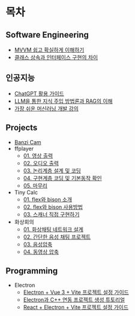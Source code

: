 # 목차


## Software Engineering

* [MVVM 쉽고 확실하게 이해하기](./Software%20Engineering/MVVM%20%EC%89%BD%EA%B3%A0%20%ED%99%95%EC%8B%A4%ED%95%98%EA%B2%8C%20%EC%9D%B4%ED%95%B4%ED%95%98%EA%B8%B0/README.md)
* [클래스 상속과 인터페이스 구현의 차이](./Software%20Engineering/%ED%81%B4%EB%9E%98%EC%8A%A4%20%EC%83%81%EC%86%8D%EA%B3%BC%20%EC%9D%B8%ED%84%B0%ED%8E%98%EC%9D%B4%EC%8A%A4%20%EA%B5%AC%ED%98%84%EC%9D%98%20%EC%B0%A8%EC%9D%B4/README.md)

## 인공지능

* [ChatGPT 활용 가이드](./%EC%9D%B8%EA%B3%B5%EC%A7%80%EB%8A%A5/ChatGPT%20%ED%99%9C%EC%9A%A9%20%EA%B0%80%EC%9D%B4%EB%93%9C/README.md)
* [LLM을 통한 지식 주입 방법론과 RAG의 이해](./%EC%9D%B8%EA%B3%B5%EC%A7%80%EB%8A%A5/LLM%EC%9D%84%20%ED%86%B5%ED%95%9C%20%EC%A7%80%EC%8B%9D%20%EC%A3%BC%EC%9E%85%20%EB%B0%A9%EB%B2%95%EB%A1%A0%EA%B3%BC%20RAG%EC%9D%98%20%EC%9D%B4%ED%95%B4/README.md)
* [가장 쉬운 머신러닝 개발 강의](./%EC%9D%B8%EA%B3%B5%EC%A7%80%EB%8A%A5/%EA%B0%80%EC%9E%A5%20%EC%89%AC%EC%9A%B4%20%EB%A8%B8%EC%8B%A0%EB%9F%AC%EB%8B%9D%20%EA%B0%9C%EB%B0%9C%20%EA%B0%95%EC%9D%98/README.md)

## Projects

* [Banzi Cam](./Projects/Banzi%20Cam/README.md)
* ffplayer
  * [01. 영상 출력](./Projects/ffplayer/01.%20%EC%98%81%EC%83%81%20%EC%B6%9C%EB%A0%A5/README.md)
  * [02. 오디오 출력](./Projects/ffplayer/02.%20%EC%98%A4%EB%94%94%EC%98%A4%20%EC%B6%9C%EB%A0%A5/README.md)
  * [03. 논리계층 설계 및 코딩](./Projects/ffplayer/03.%20%EB%85%BC%EB%A6%AC%EA%B3%84%EC%B8%B5%20%EC%84%A4%EA%B3%84%20%EB%B0%8F%20%EC%BD%94%EB%94%A9/README.md)
  * [04. 구현계층 코딩 및 기본동작 확인](./Projects/ffplayer/04.%20%EA%B5%AC%ED%98%84%EA%B3%84%EC%B8%B5%20%EC%BD%94%EB%94%A9%20%EB%B0%8F%20%EA%B8%B0%EB%B3%B8%EB%8F%99%EC%9E%91%20%ED%99%95%EC%9D%B8/README.md)
  * [05. 마무리](./Projects/ffplayer/05.%20%EB%A7%88%EB%AC%B4%EB%A6%AC/README.md)
* Tiny Calc
  * [01. flex와 bison 소개](./Projects/Tiny%20Calc/01.%20flex%EC%99%80%20bison%20%EC%86%8C%EA%B0%9C/README.md)
  * [02. flex와 bison 사용방법](./Projects/Tiny%20Calc/02.%20flex%EC%99%80%20bison%20%EC%82%AC%EC%9A%A9%EB%B0%A9%EB%B2%95/README.md)
  * [03. 스캐너 직접 구현하기](./Projects/Tiny%20Calc/03.%20%EC%8A%A4%EC%BA%90%EB%84%88%20%EC%A7%81%EC%A0%91%20%EA%B5%AC%ED%98%84%ED%95%98%EA%B8%B0/README.md)
* 화상회의
  * [01. 화상채팅 네트워크 설계](./Projects/%ED%99%94%EC%83%81%ED%9A%8C%EC%9D%98/01.%20%ED%99%94%EC%83%81%EC%B1%84%ED%8C%85%20%EB%84%A4%ED%8A%B8%EC%9B%8C%ED%81%AC%20%EC%84%A4%EA%B3%84/README.md)
  * [02. 간단한 음성 채팅 프로젝트](./Projects/%ED%99%94%EC%83%81%ED%9A%8C%EC%9D%98/02.%20%EA%B0%84%EB%8B%A8%ED%95%9C%20%EC%9D%8C%EC%84%B1%20%EC%B1%84%ED%8C%85%20%ED%94%84%EB%A1%9C%EC%A0%9D%ED%8A%B8/README.md)
  * [03. 음성압축](./Projects/%ED%99%94%EC%83%81%ED%9A%8C%EC%9D%98/03.%20%EC%9D%8C%EC%84%B1%EC%95%95%EC%B6%95/README.md)
  * [04. 동영상 압축](./Projects/%ED%99%94%EC%83%81%ED%9A%8C%EC%9D%98/04.%20%EB%8F%99%EC%98%81%EC%83%81%20%EC%95%95%EC%B6%95/README.md)

## Programming

* Electron
  * [Electron + Vue 3 + Vite 프로젝트 설정 가이드](./Programming/Electron/Electron%20%2B%20Vue%203%20%2B%20Vite%20%ED%94%84%EB%A1%9C%EC%A0%9D%ED%8A%B8%20%EC%84%A4%EC%A0%95%20%EA%B0%80%EC%9D%B4%EB%93%9C/README.md)
  * [Electron과 C++ 연동 프로젝트 생성 튜토리얼](./Programming/Electron/Electron%EA%B3%BC%20C%2B%2B%20%EC%97%B0%EB%8F%99%20%ED%94%84%EB%A1%9C%EC%A0%9D%ED%8A%B8%20%EC%83%9D%EC%84%B1%20%ED%8A%9C%ED%86%A0%EB%A6%AC%EC%96%BC/README.md)
  * [React + Electron + Vite 프로젝트 설정 가이드](./Programming/Electron/React%20%2B%20Electron%20%2B%20Vite%20%ED%94%84%EB%A1%9C%EC%A0%9D%ED%8A%B8%20%EC%84%A4%EC%A0%95%20%EA%B0%80%EC%9D%B4%EB%93%9C/README.md)